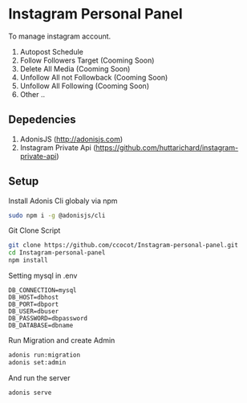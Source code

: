# Instagram Personal Panel
To manage instagram account.

1. Autopost Schedule
2. Follow Followers Target (Cooming Soon)
3. Delete All Media (Cooming Soon)
4. Unfollow All not Followback (Cooming Soon)
5. Unfollow All Following (Cooming Soon)
6. Other ..

## Depedencies

1. AdonisJS (http://adonisjs.com)
2. Instagram Private Api (https://github.com/huttarichard/instagram-private-api)

## Setup

Install Adonis Cli globaly via npm

```bash
sudo npm i -g @adonisjs/cli
```

Git Clone Script
```bash
git clone https://github.com/ccocot/Instagram-personal-panel.git 
cd Instagram-personal-panel
npm install
```

Setting mysql in .env
```
DB_CONNECTION=mysql
DB_HOST=dbhost
DB_PORT=dbport
DB_USER=dbuser
DB_PASSWORD=dbpassword
DB_DATABASE=dbname
```

Run Migration and create Admin
```bash
adonis run:migration
adonis set:admin
```

And run the server
```
adonis serve
```
